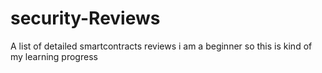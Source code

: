 # security-Reviews
A list of detailed smartcontracts reviews
i am a beginner so this is kind of my learning progress

